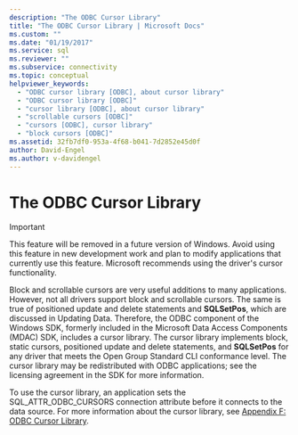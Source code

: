 ```yaml
---
description: "The ODBC Cursor Library"
title: "The ODBC Cursor Library | Microsoft Docs"
ms.custom: ""
ms.date: "01/19/2017"
ms.service: sql
ms.reviewer: ""
ms.subservice: connectivity
ms.topic: conceptual
helpviewer_keywords: 
  - "ODBC cursor library [ODBC], about cursor library"
  - "ODBC cursor library [ODBC]"
  - "cursor library [ODBC], about cursor library"
  - "scrollable cursors [ODBC]"
  - "cursors [ODBC], cursor library"
  - "block cursors [ODBC]"
ms.assetid: 32fb7df0-953a-4f68-b041-7d2852e45d0f
author: David-Engel
ms.author: v-davidengel
---
```

# The ODBC Cursor Library
> [!IMPORTANT]  
>  This feature will be removed in a future version of Windows. Avoid using this feature in new development work and plan to modify applications that currently use this feature. Microsoft recommends using the driver's cursor functionality.  
  
 Block and scrollable cursors are very useful additions to many applications. However, not all drivers support block and scrollable cursors. The same is true of positioned update and delete statements and **SQLSetPos**, which are discussed in Updating Data. Therefore, the ODBC component of the Windows SDK, formerly included in the Microsoft Data Access Components (MDAC) SDK, includes a cursor library. The cursor library implements block, static cursors, positioned update and delete statements, and **SQLSetPos** for any driver that meets the Open Group Standard CLI conformance level. The cursor library may be redistributed with ODBC applications; see the licensing agreement in the SDK for more information.  
  
 To use the cursor library, an application sets the SQL_ATTR_ODBC_CURSORS connection attribute before it connects to the data source. For more information about the cursor library, see [Appendix F: ODBC Cursor Library](../../../odbc/reference/appendixes/appendix-f-odbc-cursor-library.md).
